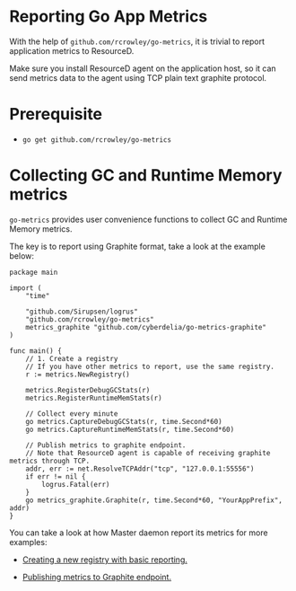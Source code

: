 # Reporting Go App Metrics

With the help of `github.com/rcrowley/go-metrics`, it is trivial to report application metrics to ResourceD.

Make sure you install ResourceD agent on the application host, so it can send metrics data to the agent using TCP plain text graphite protocol.


# Prerequisite

* `go get github.com/rcrowley/go-metrics`


# Collecting GC and Runtime Memory metrics

`go-metrics` provides user convenience functions to collect GC and Runtime Memory metrics.

The key is to report using Graphite format, take a look at the example below:

```
package main

import (
	"time"

	"github.com/Sirupsen/logrus"
	"github.com/rcrowley/go-metrics"
	metrics_graphite "github.com/cyberdelia/go-metrics-graphite"
)

func main() {
	// 1. Create a registry
	// If you have other metrics to report, use the same registry.
	r := metrics.NewRegistry()

	metrics.RegisterDebugGCStats(r)
	metrics.RegisterRuntimeMemStats(r)

	// Collect every minute
	go metrics.CaptureDebugGCStats(r, time.Second*60)
	go metrics.CaptureRuntimeMemStats(r, time.Second*60)

	// Publish metrics to graphite endpoint.
	// Note that ResourceD agent is capable of receiving graphite metrics through TCP.
	addr, err := net.ResolveTCPAddr("tcp", "127.0.0.1:55556")
	if err != nil {
		logrus.Fatal(err)
	}
	go metrics_graphite.Graphite(r, time.Second*60, "YourAppPrefix", addr)
}
```

You can take a look at how Master daemon report its metrics for more examples:

* [Creating a new registry with basic reporting.](https://github.com/resourced/resourced-master/blob/master/application/application_metrics.go)

* [Publishing metrics to Graphite endpoint.](https://github.com/resourced/resourced-master/blob/master/main.go#L144)

